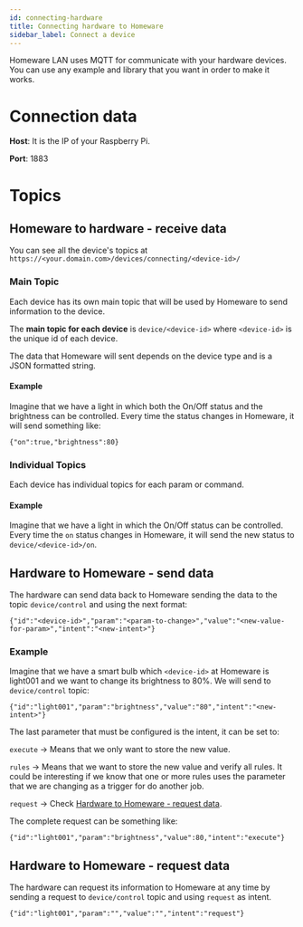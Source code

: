 ```yaml
---
id: connecting-hardware
title: Connecting hardware to Homeware
sidebar_label: Connect a device
---
```


Homeware LAN uses MQTT for communicate with your hardware devices. You can use any example and library that you want in order to make it works.

# Connection data
**Host**: It is the IP of your Raspberry Pi.

**Port**: 1883

# Topics
## Homeware to hardware - receive data

You can see all the device's topics at `https://<your.domain.com>/devices/connecting/<device-id>/`

### Main Topic

Each device has its own main topic that will be used by Homeware to send information to the device.

The **main topic for each device** is ```device/<device-id>``` where ```<device-id>``` is the unique id of each device.

The data that Homeware will sent depends on the device type and is a JSON formatted string.

#### Example

Imagine that we have a light in which both the On/Off status and the brightness can be controlled. Every time the status changes in Homeware, it will send something like:

```
{"on":true,"brightness":80}
```
### Individual Topics

Each device has individual topics for each param or command.

#### Example

Imagine that we have a light in which the On/Off status can be controlled. Every time the `on` status changes in Homeware, it will send the new status to `device/<device-id>/on`.


## Hardware to Homeware - send data
The hardware can send data back to Homeware sending the data to the topic ```device/control``` and using the next format:

```
{"id":"<device-id>","param":"<param-to-change>","value":"<new-value-for-param>","intent":"<new-intent>"}
```
### Example
Imagine that we have a smart bulb which ```<device-id>``` at Homeware is light001 and we want to change its brightness to 80%. We will send to ```device/control``` topic:

```
{"id":"light001","param":"brightness","value":"80","intent":"<new-intent>"}
```

The last parameter that must be configured is the intent, it can be set to:

`execute` -> Means that we only want to store the new value.

`rules` -> Means that we want to store the new value and verify all rules. It could be interesting if we know that one or more rules uses the parameter that we are changing as a trigger for do another job.

`request` -> Check [Hardware to Homeware - request data](#hardware-to-homeware---request-data).

The complete request can be something like:

```
{"id":"light001","param":"brightness","value":80,"intent":"execute"}
```

## Hardware to Homeware - request data

The hardware can request its information to Homeware at any time by sending a request to ```device/control``` topic and using ```request``` as intent.

```
{"id":"light001","param":"","value":"","intent":"request"}
```
